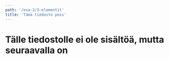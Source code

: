 ```yaml
---
path: '/osa-2/3-elementit'
title: 'Tämä tiedosto pois'
---
```


# Tälle tiedostolle ei ole sisältöä, mutta seuraavalla on
